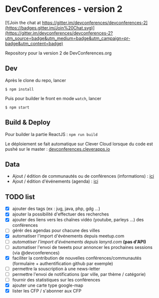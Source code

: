 # DevConferences - version 2

[![Join the chat at https://gitter.im/devconferences/devconferences-2](https://badges.gitter.im/Join%20Chat.svg)](https://gitter.im/devconferences/devconferences-2?utm_source=badge&utm_medium=badge&utm_campaign=pr-badge&utm_content=badge)

Repository pour la version 2 de DevConferences.org

## Dev

Après le clone du repo, lancer 

```
$ npm install
```

Puis pour builder le front en mode `watch`, lancer 

```
$ npm start
```

## Build & Deploy

Pour builder la partie ReactJS : `npm run build`

Le déploiement se fait automatique sur Clever Cloud lorsque du code est pushé sur le master : [devconferences.cleverapps.io](http://devconferences.cleverapps.io)

## Data

- Ajout / édition de communautés ou de conférences (informations) : [ici](https://github.com/devconferences/devconferences-2/tree/master/src/main/resources/events)
- Ajout / édition d'événements (agenda) : [ici](https://github.com/devconferences/devconferences-2/tree/master/src/main/resources/calendar)

## TODO list

- [X] ajouter des tags (ex : jug, java, php, gdg ...)
- [X] ajouter la possibilité d'effectuer des recherches
- [X] ajouter des liens vers les chaînes vidéo (youtube, parleys ...) des conférences
- [ ] gérér des agendas pour chacune des villes
- [X] automatiser l'import d'événements depuis meetup.com
- [ ] _automatiser l'import d'événements depuis lanyrd.com_ **(pas d'API)**
- [ ] automatiser l'envoi de tweets pour annoncer les prochaines sessions (via @devconferences)
- [X] faciliter la contribution de nouvelles conférences/communautés (formulaire + authentification github par exemple)
- [ ] permettre la souscription à une news-letter
- [ ] permettre l'envoi de notifications (par ville, par thème / catégorie)
- [ ] fournir des statistiques sur les conférences
- [X] ajouter une carte type google-map
- [X] lister les CFP / s'abonner aux CFP
